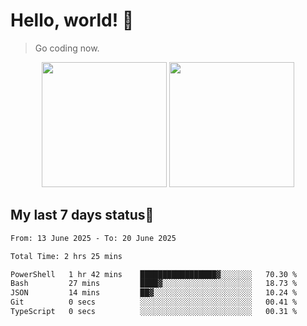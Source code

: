 # Hello, world! 🥰
> Go coding now.

<div align="center">
<div><img src="https://github-readme-stats.vercel.app/api?username=Xrondev&count_private=true" height="200px"/> <img src="https://github-readme-stats.vercel.app/api/top-langs/?username=Xrondev" height="200px"/></div>
</div>
<div align="center"></div>  

## My last 7 days status🧐

<!--START_SECTION:waka-->

```txt
From: 13 June 2025 - To: 20 June 2025

Total Time: 2 hrs 25 mins

PowerShell   1 hr 42 mins    █████████████████▓░░░░░░░   70.30 %
Bash         27 mins         ████▓░░░░░░░░░░░░░░░░░░░░   18.73 %
JSON         14 mins         ██▓░░░░░░░░░░░░░░░░░░░░░░   10.24 %
Git          0 secs          ░░░░░░░░░░░░░░░░░░░░░░░░░   00.41 %
TypeScript   0 secs          ░░░░░░░░░░░░░░░░░░░░░░░░░   00.31 %
```

<!--END_SECTION:waka-->
